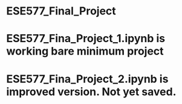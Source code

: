 # ESE577_Final_Project

# ESE577_Fina_Project_1.ipynb is working bare minimum project
# ESE577_Fina_Project_2.ipynb is improved version. Not yet saved.